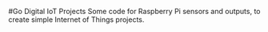 #Go Digital IoT Projects
Some code for Raspberry Pi sensors and outputs, to create simple Internet of Things projects.
